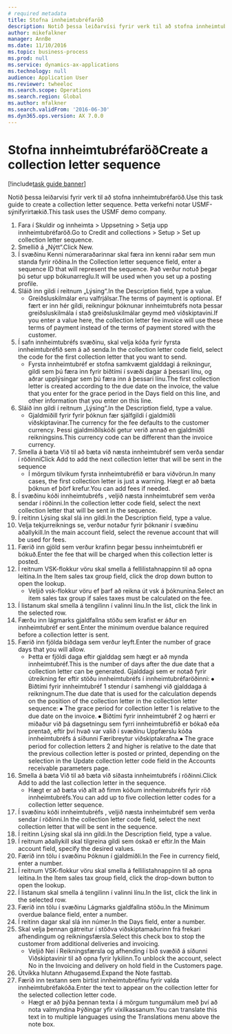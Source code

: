 ```yaml
--- 
# required metadata 
title: Stofna innheimtubréfaröð
description: Notið þessa leiðarvísi fyrir verk til að stofna innheimtubréfaröð.
author: mikefalkner
manager: AnnBe
ms.date: 11/10/2016
ms.topic: business-process
ms.prod: null
ms.service: dynamics-ax-applications
ms.technology: null
audience: Application User
ms.reviewer: twheeloc
ms.search.scope: Operations
ms.search.region: Global
ms.author: mfalkner
ms.search.validFrom: '2016-06-30'
ms.dyn365.ops.version: AX 7.0.0
---
```

# <a name="create-a-collection-letter-sequence"></a><span data-ttu-id="28acd-103">Stofna innheimtubréfaröð</span><span class="sxs-lookup"><span data-stu-id="28acd-103">Create a collection letter sequence</span></span>

[!include[task guide banner](../../includes/task-guide-banner.md)]

<span data-ttu-id="28acd-104">Notið þessa leiðarvísi fyrir verk til að stofna innheimtubréfaröð.</span><span class="sxs-lookup"><span data-stu-id="28acd-104">Use this task guide to create a collection letter sequence.</span></span> <span data-ttu-id="28acd-105">Þetta verkefni notar USMF-sýnifyrirtækið.</span><span class="sxs-lookup"><span data-stu-id="28acd-105">This task uses the USMF demo company.</span></span>

1. <span data-ttu-id="28acd-106">Fara í Skuldir og innheimta > Uppsetning > Setja upp innheimtubréfaröð.</span><span class="sxs-lookup"><span data-stu-id="28acd-106">Go to Credit and collections > Setup > Set up collection letter sequence.</span></span>
2. <span data-ttu-id="28acd-107">Smellið á „Nýtt“.</span><span class="sxs-lookup"><span data-stu-id="28acd-107">Click New.</span></span>
3. <span data-ttu-id="28acd-108">Í svæðinu Kenni númeraraðarinnar skal færa inn kenni raðar sem mun standa fyrir röðina.</span><span class="sxs-lookup"><span data-stu-id="28acd-108">In the Collection letter sequence field, enter a sequence ID that will represent the sequence.</span></span> <span data-ttu-id="28acd-109">Það verður notuð þegar þú setur upp bókunarreglu.</span><span class="sxs-lookup"><span data-stu-id="28acd-109">It will be used when you set up a posting profile.</span></span>
4. <span data-ttu-id="28acd-110">Sláið inn gildi í reitnum „Lýsing“.</span><span class="sxs-lookup"><span data-stu-id="28acd-110">In the Description field, type a value.</span></span>
    * <span data-ttu-id="28acd-111">Greiðsluskilmálar eru valfrjálsar.</span><span class="sxs-lookup"><span data-stu-id="28acd-111">The terms of payment is optional.</span></span> <span data-ttu-id="28acd-112">Ef fært er inn hér gildi, reikningur þóknunar innheimtubréfs nota þessar greiðsluskilmála í stað greiðsluskilmálar geymd með viðskiptavini.</span><span class="sxs-lookup"><span data-stu-id="28acd-112">If you enter a value here, the collection letter fee invoice will use these terms of payment instead of the terms of payment stored with the customer.</span></span>  
5. <span data-ttu-id="28acd-113">Í safn innheimtubréfs svæðinu, skal velja kóða fyrir fyrsta innheimtubréfið sem á að senda.</span><span class="sxs-lookup"><span data-stu-id="28acd-113">In the collection letter code field, select the code for the first collection letter that you want to send.</span></span>
    * <span data-ttu-id="28acd-114">Fyrsta innheimtubréf er stofna samkvæmt gjalddagi á reikningur, gildi sem þú færa inn fyrir biðtími í svæði dagar á þessari línu, og aðrar upplýsingar sem þú færa inn á þessari línu.</span><span class="sxs-lookup"><span data-stu-id="28acd-114">The first collection letter is created according to the due date on the invoice, the value that you enter for the grace period in the Days field on this line, and other information that you enter on this line.</span></span>  
6. <span data-ttu-id="28acd-115">Sláið inn gildi í reitnum „Lýsing“.</span><span class="sxs-lookup"><span data-stu-id="28acd-115">In the Description field, type a value.</span></span>
    * <span data-ttu-id="28acd-116">Gjaldmiðill fyrir fyrir þóknun fær sjálfgildi í gjaldmiðli viðskiptavinar.</span><span class="sxs-lookup"><span data-stu-id="28acd-116">The currency for the fee defaults to the customer currency.</span></span> <span data-ttu-id="28acd-117">Þessi gjaldmiðilskóði getur verið annað en gjaldmiðli reikningsins.</span><span class="sxs-lookup"><span data-stu-id="28acd-117">This currency code can be different than the invoice currency.</span></span>  
7. <span data-ttu-id="28acd-118">Smella á bæta Við til að bæta við næsta innheimtubréf sem verða sendar í röðinni</span><span class="sxs-lookup"><span data-stu-id="28acd-118">Click Add to add the next collection letter that will be sent in the sequence</span></span>
    * <span data-ttu-id="28acd-119">Í mörgum tilvikum fyrsta innheimtubréfið er bara viðvörun.</span><span class="sxs-lookup"><span data-stu-id="28acd-119">In many cases, the first collection letter is just a warning.</span></span> <span data-ttu-id="28acd-120">Hægt er að bæta þóknun ef þörf krefur.</span><span class="sxs-lookup"><span data-stu-id="28acd-120">You can add fees if needed.</span></span>  
8. <span data-ttu-id="28acd-121">Í svæðinu kóði innheimtubréfs , veljið næsta innheimtubréf sem verða sendar í röðinni.</span><span class="sxs-lookup"><span data-stu-id="28acd-121">In the collection letter code field, select the next collection letter that will be sent in the sequence.</span></span>
9. <span data-ttu-id="28acd-122">Í reitinn Lýsing skal slá inn gildi.</span><span class="sxs-lookup"><span data-stu-id="28acd-122">In the Description field, type a value.</span></span>
10. <span data-ttu-id="28acd-123">Velja tekjurreiknings se, verður notaður fyrir þóknanir í svæðinu aðallykill.</span><span class="sxs-lookup"><span data-stu-id="28acd-123">In the main account field, select the revenue account that will be used for fees.</span></span>
11. <span data-ttu-id="28acd-124">Færið inn gjöld sem verður krafinn þegar þessu innheimtubréfi er bókuð.</span><span class="sxs-lookup"><span data-stu-id="28acd-124">Enter the fee that will be charged when this collection letter is posted.</span></span>
12. <span data-ttu-id="28acd-125">Í reitnum VSK-flokkur vöru skal smella á fellilistahnappinn til að opna leitina.</span><span class="sxs-lookup"><span data-stu-id="28acd-125">In the Item sales tax group field, click the drop down button to open the lookup.</span></span>
    * <span data-ttu-id="28acd-126">Veljið vsk-flokkur vöru ef þarf að reikna út vsk á þóknunina.</span><span class="sxs-lookup"><span data-stu-id="28acd-126">Select an item sales tax group if sales taxes must be calculated on the fee.</span></span>  
13. <span data-ttu-id="28acd-127">Í listanum skal smella á tengilinn í valinni línu.</span><span class="sxs-lookup"><span data-stu-id="28acd-127">In the list, click the link in the selected row.</span></span>
14. <span data-ttu-id="28acd-128">Færðu inn lágmarks gjaldfallna stöðu sem krafist er áður en innheimtubréf er sent.</span><span class="sxs-lookup"><span data-stu-id="28acd-128">Enter the minimum overdue balance required before a collection letter is sent.</span></span>
15. <span data-ttu-id="28acd-129">Færið inn fjölda biðdaga sem verður leyft.</span><span class="sxs-lookup"><span data-stu-id="28acd-129">Enter the number of grace days that you will allow.</span></span>
    * <span data-ttu-id="28acd-130">Þetta er fjöldi daga eftir gjalddag sem hægt er að mynda innheimtubréf.</span><span class="sxs-lookup"><span data-stu-id="28acd-130">This is the number of days after the due date that a collection letter can be generated.</span></span> <span data-ttu-id="28acd-131">Gjalddagi sem er notað fyrir útreikning fer eftir stöðu innheimtubréfs í innheimtubréfaröðinni: ⦁ Biðtími fyrir innheimtubréf 1 stendur í samhengi við gjalddaga á reikningnum.</span><span class="sxs-lookup"><span data-stu-id="28acd-131">The due date that is used for the calculation depends on the position of the collection letter in the collection letter sequence:   ⦁    The grace period for collection letter 1 is relative to the due date on the invoice.</span></span>  <span data-ttu-id="28acd-132">⦁ Biðtími fyrir innheimtubréf 2 og hærri er miðaður við þá dagsetningu sem fyrri innheimtubréfið er bókað eða prentað, eftir því hvað var valið í svæðinu Uppfærslu kóða innheimtubréfs á síðunni Færibreytur viðskiptakrafna.</span><span class="sxs-lookup"><span data-stu-id="28acd-132">⦁ The grace period for collection letters 2 and higher is relative to the date that the previous collection letter is posted or printed, depending on the selection in the Update collection letter code field in the Accounts receivable parameters page.</span></span>  
16. <span data-ttu-id="28acd-133">Smella á bæta Við til að bæta við síðasta innheimtubréfs í röðinni.</span><span class="sxs-lookup"><span data-stu-id="28acd-133">Click Add to add the last collection letter in the sequence.</span></span>
    * <span data-ttu-id="28acd-134">Hægt er að bæta við allt að fimm kóðum innheimtubréfs fyrir röð innheimtubréfs.</span><span class="sxs-lookup"><span data-stu-id="28acd-134">You can add up to five collection letter codes for a collection letter sequence.</span></span>  
17. <span data-ttu-id="28acd-135">Í svæðinu kóði innheimtubréfs , veljið næsta innheimtubréf sem verða sendar í röðinni.</span><span class="sxs-lookup"><span data-stu-id="28acd-135">In the collection letter code field, select the next collection letter that will be sent in the sequence.</span></span>
18. <span data-ttu-id="28acd-136">Í reitinn Lýsing skal slá inn gildi.</span><span class="sxs-lookup"><span data-stu-id="28acd-136">In the Description field, type a value.</span></span>
19. <span data-ttu-id="28acd-137">Í reitnum aðallykill skal tilgreina gildi sem óskað er eftir.</span><span class="sxs-lookup"><span data-stu-id="28acd-137">In the Main account field, specify the desired values.</span></span>
20. <span data-ttu-id="28acd-138">Færið inn tölu í svæðinu Þóknun í gjaldmiðli.</span><span class="sxs-lookup"><span data-stu-id="28acd-138">In the Fee in currency field, enter a number.</span></span>
21. <span data-ttu-id="28acd-139">Í reitnum VSK-flokkur vöru skal smella á fellilistahnappinn til að opna leitina.</span><span class="sxs-lookup"><span data-stu-id="28acd-139">In the Item sales tax group field, click the drop-down button to open the lookup.</span></span>
22. <span data-ttu-id="28acd-140">Í listanum skal smella á tengilinn í valinni línu.</span><span class="sxs-lookup"><span data-stu-id="28acd-140">In the list, click the link in the selected row.</span></span>
23. <span data-ttu-id="28acd-141">Færið inn tölu í svæðinu Lágmarks gjaldfallna stöðu.</span><span class="sxs-lookup"><span data-stu-id="28acd-141">In the Minimum overdue balance field, enter a number.</span></span>
24. <span data-ttu-id="28acd-142">Í reitinn dagar skal slá inn númer.</span><span class="sxs-lookup"><span data-stu-id="28acd-142">In the Days field, enter a number.</span></span>
25. <span data-ttu-id="28acd-143">Skal velja þennan gátreitur í stöðva viðskiptamaðurinn frá frekari afhendingum og reikningsfærsla.</span><span class="sxs-lookup"><span data-stu-id="28acd-143">Select this check box to stop the customer from additional deliveries and invoicing.</span></span>
    * <span data-ttu-id="28acd-144">Veljið Nei í Reikningsfærsla og afhending í bið svæðið á síðunni Viðskiptavinir til að opna fyrir lykilinn.</span><span class="sxs-lookup"><span data-stu-id="28acd-144">To unblock the account, select No in the Invoicing and delivery on hold field in the Customers page.</span></span>  
26. <span data-ttu-id="28acd-145">Útvíkka hlutann Athugasemd.</span><span class="sxs-lookup"><span data-stu-id="28acd-145">Expand the Note fasttab.</span></span>
27. <span data-ttu-id="28acd-146">Færið inn textann sem birtist innheimtubréfinu fyrir valda innheimtubréfakóða.</span><span class="sxs-lookup"><span data-stu-id="28acd-146">Enter the text to appear on the collection letter for the selected collection letter code.</span></span>
    * <span data-ttu-id="28acd-147">Hægt er að þýða þennan texta í á mörgum tungumálum með því að nota valmyndina Þýðingar yfir víxilkassanum.</span><span class="sxs-lookup"><span data-stu-id="28acd-147">You can translate this text in to multiple languages using the Translations menu above the note box.</span></span>  

